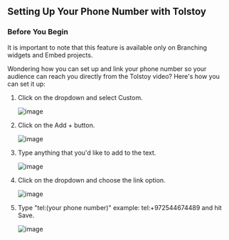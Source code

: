 ## Setting Up Your Phone Number with Tolstoy

### Before You Begin

It is important to note that this feature is available only on Branching widgets and Embed projects.

Wondering how you can set up and link your phone number so your audience can reach you directly from the Tolstoy video? Here's how you can set it up:

1. Click on the dropdown and select Custom.
   
   ![image](https://github.com/user-attachments/assets/63df76d1-df09-47ea-856e-f6cc63a4a1c9)

2. Click on the Add + button.
   
   ![image](https://github.com/user-attachments/assets/7f51e5fd-b043-4ffa-97f4-0f3ecfb5cbb6)

3. Type anything that you'd like to add to the text.
   
   ![image](https://github.com/user-attachments/assets/d28bfebe-4ccc-4a0b-9327-1bbc417a880b)

4. Click on the dropdown and choose the link option.
   
   ![image](https://github.com/user-attachments/assets/6c20914c-b254-42ab-b450-6a33e65b6215)

5. Type "tel:(your phone number)" example: tel:+972544674489 and hit Save.
   
   ![image](https://github.com/user-attachments/assets/72c9db99-37c5-49c8-8359-96db8b9bac28)

